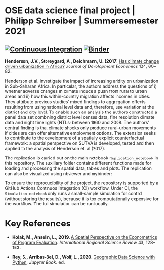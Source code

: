 # OSE data science final project | Philipp Schreiber | Summersemester 2021

[![Continuous Integration](https://github.com/pcschreiber1/Urbanisation_ClimateShocks/actions/workflows/ci.yml/badge.svg)](https://github.com/pcschreiber1/Urbanisation_ClimateShocks/actions/workflows/ci.yml)
[![Binder](https://mybinder.org/badge_logo.svg)](https://mybinder.org/v2/gh/pcschreiber1/Henderson_2017_Replication/HEAD)
---

**Henderson, J.V., Storeygard, A., Deichmann, U. (2017)** [Has climate change driven urbanization in Africa?](https://doi.org/10.1016/j.jdeveco.2016.09.001) *Journal of Development Economics* 124, 60–82.

Henderson et al. investigate the impact of increasing aridity on urbanization in Sub-Saharan Africa. In particular, the authors address the questions of i) whether adverse changes in climate induce a push from rural to urban areas and ii) how this within-country migration affects incomes in cities. They attribute previous studies' mixed findings to aggregation effects resulting from using national level data and, therefore, use variation at the district and city level. To enable such an analysis the authors constructed a panel data set combining district level census data, fine resolution climate data and night time lights (NTLs) between 1960 and 2008. The authors' central finding is that climate shocks only produce rural-urban movements if cities are can offer alternative employment options. The extension seeks to contribute to the development of a spatially explicit counterfactual framework: a spatial perspective on SUTVA is developed, tested and then applied to the analysis of Henderson et. al (2017).

The replication is carried out on the main notebook `Replication_notebook` in this repository. The auxiliary folder contains different functions made for loading and processing the spatial data, tables and plots. The replication can also be visualized using nbviewer and mybinder:

To ensure the reproducibility of the project, the repository is supported by a GitHub Actions Continuos Integration (CI) workflow. Under CI, the `Simulation notebook` only runs a small-sample simulation for control (without storing the results), because it is too computationally expensive for the workflow. The full simulation can be run locally.

# Key References

* **Kolak, M., Anselin, L., 2019**. [A Spatial Perspective on the Econometrics of Program Evaluation](https://doi.org/10.1177/0160017619869781). *International Regional Science Review* 43, 128–153.

* **Rey, S., Arribas-Bel, D., Wolf, L., 2020**. [Geographic Data Science with Python](https://geographicdata.science/book/intro.html), *Jupyter Book*. ed.
